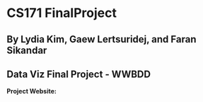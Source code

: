 # CS171 FinalProject
## By Lydia Kim, Gaew Lertsuridej, and Faran Sikandar
## Data Viz Final Project - WWBDD

**Project Website:**
